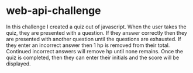 # web-api-challenge

In this challenge I created a quiz out of javascript. When the user takes the quiz, they are presented with a question. If they answer correctly then they are presented with another question until the questions are exhausted. If they enter an incorrect answer then 1 hp is removed from their total. Continued incorrect answers will remove hp until none remains. Once the quiz is completed, then they can enter their initials and the score will be displayed. 